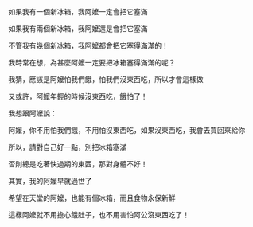 如果我有一個新冰箱，我阿嬤一定會把它塞滿

如果我有兩個新冰箱，我阿嬤還是會把它塞滿

不管我有幾個新冰箱，我阿嬤都會把它塞得滿滿的！

我時常在想，為甚麼阿嬤一定要把冰箱塞得滿滿的呢？

我猜，應該是阿嬤怕我們餓，怕我們沒東西吃，所以才會這樣做

又或許，阿嬤年輕的時候沒東西吃，餓怕了！

我想跟阿嬤說：

阿嬤，你不用怕我們餓，不用怕沒東西吃，如果沒東西吃，我會去買回來給你

所以，請對自己好一點，別把冰箱塞滿

否則總是吃著快過期的東西，那對身體不好！

其實，我的阿嬤早就過世了

希望在天堂的阿嬤，也能有個冰箱，而且食物永保新鮮

這樣阿嬤就不用擔心餓肚子，也不用害怕阿公沒東西吃了！
